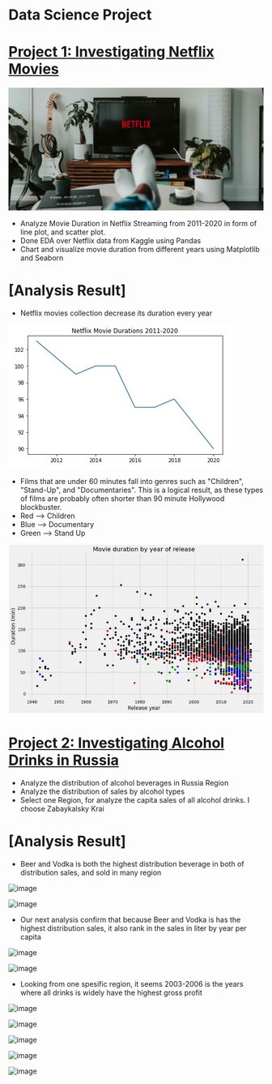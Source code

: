 # Data Science Project

# [Project 1: Investigating Netflix Movies](https://github.com/Steve246/Data-Science-Project/blob/main/Investigating%20Netflix%20Movies%20and%20Guest%20Stars%20in%20The%20Office/notebook.ipynb) 
![](/Investigating%20Netflix%20Movies%20and%20Guest%20Stars%20in%20The%20Office/Scatter%20Plot%20Based%20on%20Genre.jpeg)

* Analyze Movie Duration in Netflix Streaming from 2011-2020 in form of line plot, and scatter plot.
* Done EDA over Netflix data from Kaggle using Pandas 
* Chart and visualize movie duration from different years using Matplotlib and Seaborn 

# [Analysis Result]
* Netflix movies collection decrease its duration every year

![](Investigating%20Netflix%20Movies%20and%20Guest%20Stars%20in%20The%20Office/Plot%20Line%20Trend%20of%20Genre.jpeg)

*  Films that are under 60 minutes fall into genres such as "Children", "Stand-Up", and "Documentaries". This is a logical result, as these types of films are probably often shorter than 90 minute Hollywood blockbuster.
* Red --> Children
* Blue --> Documentary
* Green --> Stand Up

 ![](Investigating%20Netflix%20Movies%20and%20Guest%20Stars%20in%20The%20Office/Image%20of%20Netflix.jpeg)


# [Project 2: Investigating Alcohol Drinks in Russia](https://github.com/Steve246/Data-Science-Project/blob/main/Alcohol%20Drink%20in%20Russia/Alcohol%20Drink%20in%20Russia.ipynb)

* Analyze the distribution of alcohol beverages in Russia Region
* Analyze the distribution of sales by alcohol types
* Select one Region, for analyze the capita sales of all alcohol drinks. I choose Zabaykalsky Krai

# [Analysis Result]
* Beer and Vodka is both the highest distribution beverage in both of distribution sales, and sold in many region

![image](https://user-images.githubusercontent.com/30414272/141249355-9da09096-b6d7-481b-b8ec-671b2a4bcbde.png)

![image](https://user-images.githubusercontent.com/30414272/141249416-6618f329-f24e-43a0-9133-fd3390ad3553.png)

* Our next analysis confirm that because Beer and Vodka is has the highest distribution sales, it also rank in the sales in liter
by year per capita

![image](https://user-images.githubusercontent.com/30414272/141249568-e34f7dba-094c-48bd-b7ec-4a0b33d02283.png)

![image](https://user-images.githubusercontent.com/30414272/141250070-4d8a1015-2fbf-40a5-8eed-16b9175cd8a5.png)

* Looking from one spesific region, it seems 2003-2006 is the years where all drinks is widely have the highest gross profit  

![image](https://user-images.githubusercontent.com/30414272/141250142-d53eafcb-ed7d-45a4-ba08-17e4e95d28f2.png)

![image](https://user-images.githubusercontent.com/30414272/141250194-c1c10816-ef62-484e-b214-c0ab35b63203.png)

![image](https://user-images.githubusercontent.com/30414272/141250216-f75e20cd-d339-4e05-8619-9162994ba63e.png)

![image](https://user-images.githubusercontent.com/30414272/141250248-061b7a9b-d99a-4e44-9e83-21767dfef8ef.png)

![image](https://user-images.githubusercontent.com/30414272/141250280-5c932026-9979-424c-82cf-51221be26278.png)




